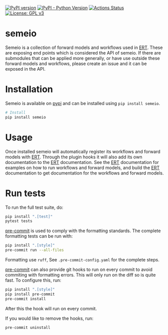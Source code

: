 [![PyPI version](https://badge.fury.io/py/semeio.svg)](https://badge.fury.io/py/semeio)
[![PyPI - Python Version](https://img.shields.io/pypi/pyversions/semeio)](https://img.shields.io/pypi/pyversions/semeio)
[![Actions Status](https://github.com/equinor/semeio/workflows/CI/badge.svg)](https://github.com/equinor/semeio/actions?query=workflow=CI)
[![License: GPL v3](https://img.shields.io/badge/License-GPLv3-blue.svg)](https://www.gnu.org/licenses/gpl-3.0)

# semeio #

Semeio is a collection of forward models and workflows used in [ERT](https://github.com/equinor/ert). These are
exposing end points which is considered the API of semeio. If there are submodules that can be applied
more generally, or have use outside these forward models and workflows, please create an issue and it can be exposed in
the API.

# Installation

Semeio is available on [pypi](https://pypi.org/project/semeio/) and can be installed using `pip install semeio`.

```sh
# Install
pip install semeio
```

# Usage

Once installed semeio will automatically register its workflows and forward models with
[ERT](https://github.com/equinor/ert). Through the plugin hooks it will also add its own documentation to the [ERT](https://github.com/equinor/ert)
documentation. See the [ERT](https://github.com/equinor/ert) documentation for examples on
how to run workflows and forward models, and build the [ERT](https://github.com/equinor/ert) documentation to get
documentation for the workflows and forward models.

# Run tests
To run the full test suite, do:

```sh
pip install ".[test]"
pytest tests
```

[pre-commit](https://pre-commit.com/) is used to comply with the formatting standards.
The complete formatting tests can be run with:

```sh
pip install ".[style]"
pre-commit run --all-files
```

Formatting use `ruff`, See `.pre-commit-config.yaml` for the
complete steps.

[pre-commit](https://pre-commit.com/) can also provide git hooks to run on every commit
to avoid commiting with formatting errors. This will only run on the diff so is quite fast.
To configure this, run:

```sh
pip install ".[style]"
pip install pre-commit
pre-commit install
```

After this the hook will run on every commit.

If you would like to remove the hooks, run:

```sh
pre-commit uninstall
```
